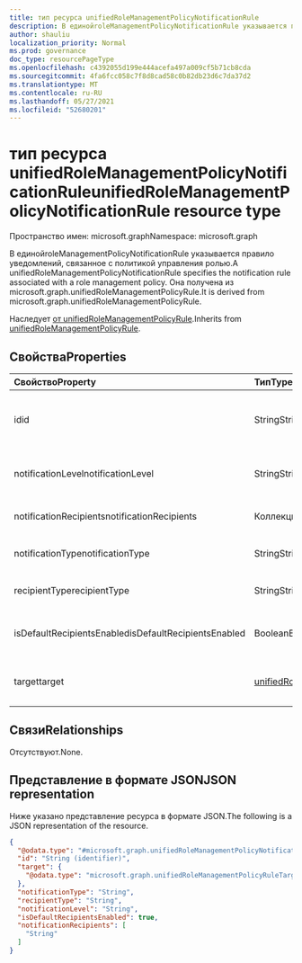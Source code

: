 ```yaml
---
title: тип ресурса unifiedRoleManagementPolicyNotificationRule
description: В единойroleManagementPolicyNotificationRule указывается правило уведомлений, связанное с политикой управления ролью. Она получена из microsoft.graph.unifiedRoleManagementPolicyRule.
author: shauliu
localization_priority: Normal
ms.prod: governance
doc_type: resourcePageType
ms.openlocfilehash: c4392055d199e444acefa497a009cf5b71cb8cda
ms.sourcegitcommit: 4fa6fcc058c7f8d8cad58c0b82db23d6c7da37d2
ms.translationtype: MT
ms.contentlocale: ru-RU
ms.lasthandoff: 05/27/2021
ms.locfileid: "52680201"
---
```

# <a name="unifiedrolemanagementpolicynotificationrule-resource-type"></a><span data-ttu-id="d9e23-104">тип ресурса unifiedRoleManagementPolicyNotificationRule</span><span class="sxs-lookup"><span data-stu-id="d9e23-104">unifiedRoleManagementPolicyNotificationRule resource type</span></span>

<span data-ttu-id="d9e23-105">Пространство имен: microsoft.graph</span><span class="sxs-lookup"><span data-stu-id="d9e23-105">Namespace: microsoft.graph</span></span>

<span data-ttu-id="d9e23-106">В единойroleManagementPolicyNotificationRule указывается правило уведомлений, связанное с политикой управления ролью.</span><span class="sxs-lookup"><span data-stu-id="d9e23-106">A unifiedRoleManagementPolicyNotificationRule specifies the notification rule associated with a role management policy.</span></span> <span data-ttu-id="d9e23-107">Она получена из microsoft.graph.unifiedRoleManagementPolicyRule.</span><span class="sxs-lookup"><span data-stu-id="d9e23-107">It is derived from microsoft.graph.unifiedRoleManagementPolicyRule.</span></span>

<span data-ttu-id="d9e23-108">Наследует [от unifiedRoleManagementPolicyRule](../resources/unifiedrolemanagementpolicyrule.md).</span><span class="sxs-lookup"><span data-stu-id="d9e23-108">Inherits from [unifiedRoleManagementPolicyRule](../resources/unifiedrolemanagementpolicyrule.md).</span></span>

## <a name="properties"></a><span data-ttu-id="d9e23-109">Свойства</span><span class="sxs-lookup"><span data-stu-id="d9e23-109">Properties</span></span>
|<span data-ttu-id="d9e23-110">Свойство</span><span class="sxs-lookup"><span data-stu-id="d9e23-110">Property</span></span>|<span data-ttu-id="d9e23-111">Тип</span><span class="sxs-lookup"><span data-stu-id="d9e23-111">Type</span></span>|<span data-ttu-id="d9e23-112">Описание</span><span class="sxs-lookup"><span data-stu-id="d9e23-112">Description</span></span>|
|:---|:---|:---|
|<span data-ttu-id="d9e23-113">id</span><span class="sxs-lookup"><span data-stu-id="d9e23-113">id</span></span>|<span data-ttu-id="d9e23-114">String</span><span class="sxs-lookup"><span data-stu-id="d9e23-114">String</span></span>|<span data-ttu-id="d9e23-115">Уникальный идентификатор для правила.</span><span class="sxs-lookup"><span data-stu-id="d9e23-115">Unique identifier for the rule.</span></span> <span data-ttu-id="d9e23-116">Унаследованный от [unifiedRoleManagementPolicyRule](../resources/unifiedrolemanagementpolicyrule.md)</span><span class="sxs-lookup"><span data-stu-id="d9e23-116">Inherited from [unifiedRoleManagementPolicyRule](../resources/unifiedrolemanagementpolicyrule.md)</span></span>|
|<span data-ttu-id="d9e23-117">notificationLevel</span><span class="sxs-lookup"><span data-stu-id="d9e23-117">notificationLevel</span></span>|<span data-ttu-id="d9e23-118">String</span><span class="sxs-lookup"><span data-stu-id="d9e23-118">String</span></span>|<span data-ttu-id="d9e23-119">Уровень уведомления.</span><span class="sxs-lookup"><span data-stu-id="d9e23-119">The level of notification.</span></span> <span data-ttu-id="d9e23-120">Один из "Нет", "Критический", "Все".</span><span class="sxs-lookup"><span data-stu-id="d9e23-120">One of None, Critical, All.</span></span>|
|<span data-ttu-id="d9e23-121">notificationRecipients</span><span class="sxs-lookup"><span data-stu-id="d9e23-121">notificationRecipients</span></span>|<span data-ttu-id="d9e23-122">Коллекция строк</span><span class="sxs-lookup"><span data-stu-id="d9e23-122">String collection</span></span>|<span data-ttu-id="d9e23-123">Список уведомлений перекликается с электронной почтой.</span><span class="sxs-lookup"><span data-stu-id="d9e23-123">The list of notification recepients like email.</span></span>|
|<span data-ttu-id="d9e23-124">notificationType</span><span class="sxs-lookup"><span data-stu-id="d9e23-124">notificationType</span></span>|<span data-ttu-id="d9e23-125">String</span><span class="sxs-lookup"><span data-stu-id="d9e23-125">String</span></span>|<span data-ttu-id="d9e23-126">Тип уведомления.</span><span class="sxs-lookup"><span data-stu-id="d9e23-126">The type of notification.</span></span> <span data-ttu-id="d9e23-127">Одно из сообщений электронной почты.</span><span class="sxs-lookup"><span data-stu-id="d9e23-127">One of Email.</span></span>|
|<span data-ttu-id="d9e23-128">recipientType</span><span class="sxs-lookup"><span data-stu-id="d9e23-128">recipientType</span></span>|<span data-ttu-id="d9e23-129">String</span><span class="sxs-lookup"><span data-stu-id="d9e23-129">String</span></span>|<span data-ttu-id="d9e23-130">Тип получателя.</span><span class="sxs-lookup"><span data-stu-id="d9e23-130">The type of recipient.</span></span> <span data-ttu-id="d9e23-131">Один из requestor, Approver, Admin.</span><span class="sxs-lookup"><span data-stu-id="d9e23-131">One of Requestor, Approver, Admin.</span></span>|
|<span data-ttu-id="d9e23-132">isDefaultRecipientsEnabled</span><span class="sxs-lookup"><span data-stu-id="d9e23-132">isDefaultRecipientsEnabled</span></span>|<span data-ttu-id="d9e23-133">Boolean</span><span class="sxs-lookup"><span data-stu-id="d9e23-133">Boolean</span></span>|<span data-ttu-id="d9e23-134">Получает ли получатель электронной почты по умолчанию или нет.</span><span class="sxs-lookup"><span data-stu-id="d9e23-134">Whether default recipient is receiving the email or not.</span></span>|
|<span data-ttu-id="d9e23-135">target</span><span class="sxs-lookup"><span data-stu-id="d9e23-135">target</span></span>|[<span data-ttu-id="d9e23-136">unifiedRoleManagementPolicyRuleTarget</span><span class="sxs-lookup"><span data-stu-id="d9e23-136">unifiedRoleManagementPolicyRuleTarget</span></span>](../resources/unifiedrolemanagementpolicyruletarget.md)|<span data-ttu-id="d9e23-137">Цель правила.</span><span class="sxs-lookup"><span data-stu-id="d9e23-137">The target for the rule.</span></span> <span data-ttu-id="d9e23-138">Унаследованный от [unifiedRoleManagementPolicyRule](../resources/unifiedrolemanagementpolicyrule.md)</span><span class="sxs-lookup"><span data-stu-id="d9e23-138">Inherited from [unifiedRoleManagementPolicyRule](../resources/unifiedrolemanagementpolicyrule.md)</span></span>|

## <a name="relationships"></a><span data-ttu-id="d9e23-139">Связи</span><span class="sxs-lookup"><span data-stu-id="d9e23-139">Relationships</span></span>
<span data-ttu-id="d9e23-140">Отсутствуют.</span><span class="sxs-lookup"><span data-stu-id="d9e23-140">None.</span></span>

## <a name="json-representation"></a><span data-ttu-id="d9e23-141">Представление в формате JSON</span><span class="sxs-lookup"><span data-stu-id="d9e23-141">JSON representation</span></span>
<span data-ttu-id="d9e23-142">Ниже указано представление ресурса в формате JSON.</span><span class="sxs-lookup"><span data-stu-id="d9e23-142">The following is a JSON representation of the resource.</span></span>
<!-- {
  "blockType": "resource",
  "keyProperty": "id",
  "@odata.type": "microsoft.graph.unifiedRoleManagementPolicyNotificationRule",
  "baseType": "microsoft.graph.unifiedRoleManagementPolicyRule",
  "openType": false
}
-->
``` json
{
  "@odata.type": "#microsoft.graph.unifiedRoleManagementPolicyNotificationRule",
  "id": "String (identifier)",
  "target": {
    "@odata.type": "microsoft.graph.unifiedRoleManagementPolicyRuleTarget"
  },
  "notificationType": "String",
  "recipientType": "String",
  "notificationLevel": "String",
  "isDefaultRecipientsEnabled": true,
  "notificationRecipients": [
    "String"
  ]
}
```

